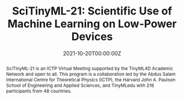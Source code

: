 ---
type: "courses"
title: "SciTinyML-21: Scientific Use of Machine Learning on Low-Power Devices"
title2: "A [TinyMLedu](https://tinymledu.org) Workshop"
position: "Co-Organizer"
semesters: "Fall 2021"
# Code used for list order
semesterCode: "21.2"
date: "2021-10-20T00:00:00Z"
subtype: "workshop" # semester, MOOC, workshop, other

# Course Overiew Abstract.
abstract: SciTinyML-21 is an ICTP Virtual Meeting supported by the TinyML4D Academic Network and open to all. This program is a collaboration led by the Abdus Salam International Centre for Theoretical Physics (ICTP), the Harvard John A. Paulson School of Engineering and Applied Sciences, and TinyMLedu with 216 participants from 48 countries.

abstract2: Embedded machine learning (tinyML) enables machine learning technologies to perform on-device analytics of sensor data at extremely low power. This allows for new scientific applications to be developed at an extremely low cost and at large scale. In recent years, hardware advancements have made it possible for microcontrollers to perform calculations much faster. Improved hardware has made it easier for developers to build programs on these devices. Perhaps the most important trend for scientists has been the rise of embedded machine learning, or tinyML. Between hardware advancements and the tinyML community’s recent innovations in machine learning, it is now possible to run increasingly complex deep learning models directly on microcontrollers. tinyML represents a collaborative eﬀort between the embedded power systems and machine learning communities, which traditionally have operated independently.

abstract3: Workshop topics include an introduction to embedded ML (tinyML), hands-on examples of tinyML applications, and acientific applications of ML.

# Summary. An optional shortened abstract.
summary: SciTinyML-21 was a, five day, hands-on, virtual, global (216 participants from 48 countries) workshop exploring how embedded ML (tinyML) can impact the developing world through hands-on activities using the Edge Impulse cloud platform and a smartphone. This program was a collaboration between the Abdus Salam International Centre for Theoretical Physics (ICTP), the Harvard John A. Paulson School of Engineering and Applied Sciences, and TinyML4D.

# Roles in the course
roles:
- Co-desgined the overall workshop and lead coordination with partner organizations
- Co-designed and gave lectures
- Lead breakout room discussions
- Built the website

# Awards
#awards:
#- TBD

tags:
- TinyML
- STEM Education
- Artificial Intelligence

featured: false
outreach: true
projects: [TinyMLedu,OpenSTEM]

links:
- name: Website
  url: https://tinymledu.org/SciTinyML-21/
- name: My Session Slides
  url: https://tinymledu.org/SciTinyML-21/assets/slides/HandsOnVisionAudio.pdf
- name: My Session Video
  url: https://www.youtube.com/watch?v=8HU1uOqZmLA

# Featured image -- named `featured.jpg/png` in this folder. 
image:
  caption: ''
  focal_point: ''
  preview_only: false

---